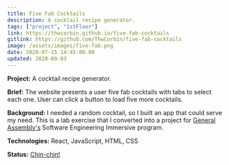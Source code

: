```yaml
---
title: Five Fab Cocktails
description: A cocktail recipe generator.
tags: ["project", "1stFloor"]
link: https://thwcorbin.github.io/five-fab-cocktails
gitlink: https://github.com/ThwCorbin/five-fab-cocktails
image: /assets/images/five-fab.png
date: 2020-07-15 14:45:00.00
updated: 2020-09-03
---
```


**Project:** A cocktail recipe generator.

**Brief:** The website presents a user five fab cocktails with tabs to select each one. User can click a button to load five more cocktails.

**Background:** I needed a random cocktail, so I built an app that could serve my need. This is a lab exercise that I converted into a project for [General Assembly's](https://generalassemb.ly/ "General Assembly homepage") Software Engineering Immersive program.

**Technologies:** React, JavaScript, HTML, CSS

**Status:** [Chin-chin!](https://www.collinsdictionary.com/dictionary/english/chin-chin "Collins Dictionary definition of chin-chin")

